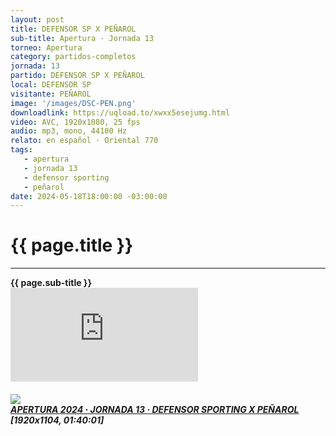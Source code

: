 ```yaml
---
layout: post
title: DEFENSOR SP X PEÑAROL
sub-title: Apertura · Jornada 13
torneo: Apertura
category: partidos-completos
jornada: 13
partido: DEFENSOR SP X PEÑAROL
local: DEFENSOR SP
visitante: PEÑAROL
image: '/images/DSC-PEN.png'
downloadlink: https://uqload.to/xwxx5esejumg.html
video: AVC, 1920x1080, 25 fps
audio: mp3, mono, 44100 Hz
relato: en español · Oriental 770
tags:
   - apertura
   - jornada 13
   - defensor sporting
   - peñarol
date: 2024-05-18T18:00:00 -03:00:00
---
```


<div class="mt-5 mb-4 dyuthi_regular top-top-style"> 
    <h1 class="text-success kustom_culture"> 
                {{ page.title }} 
    </h1>
    <hr> 
    <strong>{{ page.sub-title }}</strong>
     
</div>
<div class="container-fluid w-100 h-100 border-0" style="padding: 0;">
    <iframe class="position-relative w-100 h-100 border-0" src="https://uqload.to/embed-xwxx5esejumg.html" frameborder=0 marginwidth=0 marginheight=0 scrolling=NO allowfullscreen style="padding: 0;margin: 0;"></iframe> 
</div>
<h5>
    <a href="https://uqload.to/xwxx5esejumg.html" target=_blank><img src="https://en8.uqload.to/i/01/02440/xwxx5esejumg_t.jpg"><br>APERTURA 2024 · JORNADA 13 · DEFENSOR SPORTING X PEÑAROL</a><br>[1920x1104, 01:40:01]
</h5>